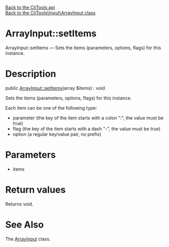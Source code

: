[Back to the CliTools api](https://github.com/lingtalfi/CliTools/blob/master/doc/api/CliTools.md)<br>
[Back to the CliTools\Input\ArrayInput class](https://github.com/lingtalfi/CliTools/blob/master/doc/api/CliTools/Input/ArrayInput.md)


ArrayInput::setItems
================



ArrayInput::setItems — Sets the items (parameters, options, flags) for this instance.




Description
================


public [ArrayInput::setItems](https://github.com/lingtalfi/CliTools/blob/master/doc/api/CliTools/Input/ArrayInput/setItems.md)(array $items) : void




Sets the items (parameters, options, flags) for this instance.

Each item can be one of the following type:

- parameter (the key of the item starts with a colon ":", the value must be true)
- flag (the key of the item starts with a dash "-", the value must be true)
- option (a regular key/value pair, no prefix)




Parameters
================


- items

    


Return values
================

Returns void.







See Also
================

The [ArrayInput](https://github.com/lingtalfi/CliTools/blob/master/doc/api/CliTools/Input/ArrayInput.md) class.



